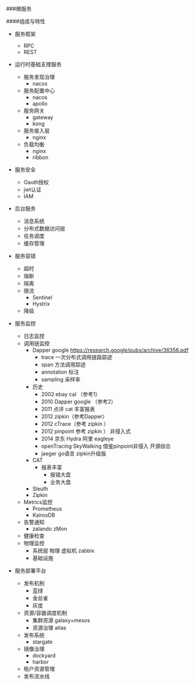 ###微服务

####组成与特性
- 服务框架
  - RPC 
  - REST
- 运行时基础支撑服务
  - 服务发现治理
    - nacos
  - 服务配置中心
    - nacos
    - apollo
  - 服务网关
    - gateway
    - kong
  - 服务接入层
    - nginx
  - 负载均衡
    - nginx
    - ribbon
  
- 服务安全
  - Oauth授权
  - jwt认证
  - IAM
  
- 后台服务  
  - 消息系统
  - 分布式数据访问层
  - 任务调度
  - 缓存管理
  
- 服务容错
  - 超时
  - 熔断
  - 隔离
  - 限流
    - Sentinel
    - Hystrix
  - 降级
  

- 服务监控
  - 日志监控
  - 调用链监控
    - Dapper google 
      https://research.google/pubs/archive/36356.pdf
      - trace 一次分布式调用链路踪迹
      - span 方法调用踪迹
      - annotation 标注
      - sampling 采样率
    - 历史
      - 2002 ebay cal （参考1）
      - 2010 Dapper google （参考2）
      - 2011 点评 cat 丰富报表
      - 2012 zipkin（参考Dapper）
      - 2012 cTrace（参考 zipkin ）
      - 2012 pinpoint 参考 zipkin ） 非侵入式
      - 2014 京东 Hydra 阿里 eagleye
      - openTracing SkyWalking 借鉴pinpoint非侵入 开源综合
      - jaeger go语言 zipkin升级版
    - CAT
      - 报表丰富 
        - 报错大盘
        - 业务大盘
    - Sleuth
    - Zipkin
  - Metrics监控
    - Prometheus
    - KairosDB
  - 告警通知
    - zalando zMon
  - 健康检查
  - 物理监控
    - 系统层 物理 虚拟机 zabbix
    - 基础设施
  

- 服务部署平台
  - 发布机制
    - 蓝绿
    - 金丝雀
    - 灰度
  - 资源/容器调度机制
    - 集群资源 galaxy+mesos
    - 资源治理 atlas
  - 发布系统
    - stargate
  - 镜像治理
    - dockyard
    - harbor
  - 租户资源管理
  - 发布流水线
